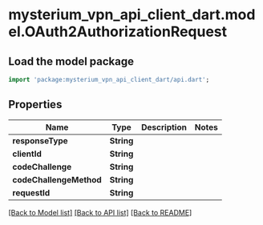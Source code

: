 # mysterium_vpn_api_client_dart.model.OAuth2AuthorizationRequest

## Load the model package
```dart
import 'package:mysterium_vpn_api_client_dart/api.dart';
```

## Properties
Name | Type | Description | Notes
------------ | ------------- | ------------- | -------------
**responseType** | **String** |  | 
**clientId** | **String** |  | 
**codeChallenge** | **String** |  | 
**codeChallengeMethod** | **String** |  | 
**requestId** | **String** |  | 

[[Back to Model list]](../README.md#documentation-for-models) [[Back to API list]](../README.md#documentation-for-api-endpoints) [[Back to README]](../README.md)


